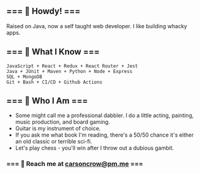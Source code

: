 ## === 🦐 Howdy! === 
Raised on Java, now a self taught web developer. I like building whacky apps. 

## === 🦉 What I Know  ===
```
JavaScript + React + Redux + React Router + Jest 
Java + JUnit + Maven + Python + Node + Express 
SQL + MongoDB
Git + Bash + CI/CD + Github Actions
```

## === 🦀 Who I Am ===
- Some might call me a professional dabbler. I do a little acting, painting, music production, and board gaming. 
- Guitar is my instrument of choice. 
- If you ask me what book I'm reading, there's a 50/50 chance it's either an old classic or terrible sci-fi. 
- Let's play chess - you'll win after I throw out a dubious gambit. 

### === 🐝 Reach me at [carsoncrow@pm.me](mailto:carsoncrow@pm.me) ===


